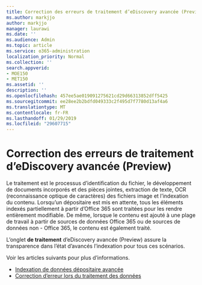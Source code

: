 ```yaml
---
title: Correction des erreurs de traitement d’eDiscovery avancée (Preview)
ms.author: markjjo
author: markjjo
manager: laurawi
ms.date: ''
ms.audience: Admin
ms.topic: article
ms.service: o365-administration
localization_priority: Normal
ms.collection: ''
search.appverid:
- MOE150
- MET150
ms.assetid: ''
description: ''
ms.openlocfilehash: 457ee5ae019091275621cd29d66313852dff5425
ms.sourcegitcommit: ee28ee2b2bdfd049333c2f495d7f7780d13af4a6
ms.translationtype: MT
ms.contentlocale: fr-FR
ms.lasthandoff: 01/29/2019
ms.locfileid: "29607715"
---
```

# <a name="fixing-processing-errors-in-advanced-ediscovery-preview"></a>Correction des erreurs de traitement d’eDiscovery avancée (Preview)

Le traitement est le processus d’identification du fichier, le développement de documents incorporés et des pièces jointes, extraction de texte, OCR (reconnaissance optique de caractères) des fichiers image et l’indexation du contenu.  Lorsqu’un dépositaire est mis en attente, tous les éléments indexés partiellement à partir d’Office 365 sont traitées pour les rendre entièrement modifiable.  De même, lorsque le contenu est ajouté à une plage de travail à partir de sources de données Office 365 ou de sources de données non - Office 365, le contenu est également traité.

L’onglet **de traitement** d’eDiscovery avancée (Preview) assure la transparence dans l’état d’avancés l’indexation pour tous ces scénarios.

Voir les articles suivants pour plus d’informations.

- [Indexation de données dépositaire avancée](indexing-custodian-data.md)
- [Correction d’erreur lors du traitement des données](error-remediation.md)

